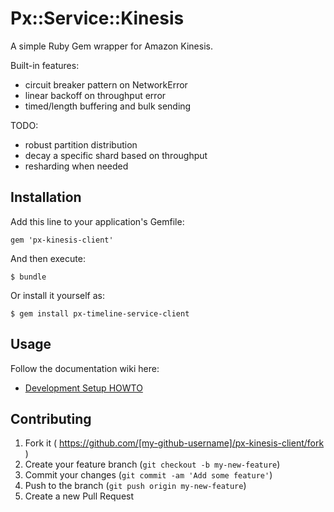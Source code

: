 # Px::Service::Kinesis

A simple Ruby Gem wrapper for Amazon Kinesis.

Built-in features:

* circuit breaker pattern on NetworkError
* linear backoff on throughput error
* timed/length buffering and bulk sending

TODO:

* robust partition distribution
* decay a specific shard based on throughput
* resharding when needed

## Installation

Add this line to your application's Gemfile:

    gem 'px-kinesis-client'

And then execute:

    $ bundle

Or install it yourself as:

    $ gem install px-timeline-service-client

## Usage

Follow the documentation wiki here:

* [Development Setup HOWTO](https://github.com/500px/500px/wiki/HOWTO:-Timeline-Service)

## Contributing

1. Fork it ( https://github.com/[my-github-username]/px-kinesis-client/fork )
2. Create your feature branch (`git checkout -b my-new-feature`)
3. Commit your changes (`git commit -am 'Add some feature'`)
4. Push to the branch (`git push origin my-new-feature`)
5. Create a new Pull Request
